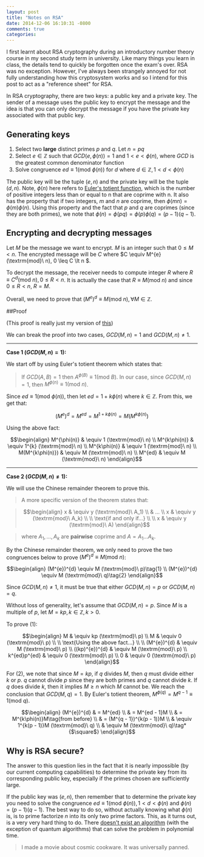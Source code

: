 ```yaml
---
layout: post
title: "Notes on RSA"
date: 2014-12-06 16:10:31 -0800
comments: true
categories: 
---
```


I first learnt about RSA cryptography during an introductory number theory course in my second study term in university. Like many things you learn in class, the details tend to quickly be forgotten once the exam's over. RSA was no exception. However, I've always been strangely annoyed for not fully understanding how this cryptosystem works and so I intend for this post to act as a "reference sheet" for RSA.

In RSA cryptography, there are two keys: a public key and a private key. The sender of a message uses the public key to encrypt the message and the idea is that you can only decrypt the message if you have the private key associated with that public key.

## Generating keys

1. Select two **large** distinct primes $p$ and $q$. Let $n = pq$
2. Select $e \in \mathbb{Z}$ such that $GCD(e, \phi(n)) = 1$ and $1 \lt e \lt \phi(n)$, where $GCD$ is the greatest common denominator function
3. Solve congruence $ed \equiv 1 (\textrm{mod}\ \phi(n))$ for $d$ where $d \in \mathbb{Z}, 1 < d < \phi(n)$

The public key will be the tuple $(e, n)$ and the private key will be the tuple $(d, n)$. Note, $\phi(n)$ here refers to [Euler's totient function](http://en.wikipedia.org/wiki/Euler%27s_totient_function), which is the number of positive integers less than or equal to n that are coprime with n. It also has the property that if two integers, $m$ and $n$ are coprime, then $\phi(mn) = \phi(m)\phi(n)$. Using this property and the fact that $p$ and $q$ are coprimes (since they are both primes), we note that $\phi(n) = \phi(pq) = \phi(p)\phi(q) = (p - 1)(q - 1)$.

## Encrypting and decrypting messages

Let $M$ be the message we want to encrypt. $M$ is an integer such that $0 \leq M \lt n$. The encrypted message will be $C$ where $C \equiv M^{e} (\textrm{mod}\ n), 0 \leq C \lt n \$.

To decrypt the message, the receiver needs to compute integer $R$ where $R \equiv C^{d} (\textrm{mod}\ n), 0 \leq R \lt n$. It is actually the case that $R \equiv M (\textrm{mod}\ n)$ and since $0 \leq R \lt n$, $R = M$.

Overall, we need to prove that $(M^{e})^{d} \equiv M (\textrm{mod}\ n), \forall M \in \mathbb{Z}$.

##Proof

(This proof is really just my version of [this](http://crypto.stackexchange.com/questions/2884/rsa-proof-of-correctness))

We can break the proof into two cases, $GCD(M, n) = 1$ and $GCD(M, n) \neq 1$.

---

**Case 1 ($GCD(M, n) = 1$):**

We start off by using Euler's totient theorem which states that:

> If $GCD(A, B) = 1$ then $A^{\phi(B)} \equiv 1 (\textrm{mod}\ B)$. In our case, since $GCD(M, n) = 1$, then $M^{\phi(n)} \equiv 1 (\textrm{mod}\ n)$.

Since $ed \equiv 1 (\textrm{mod}\ \phi(n))$, then let $ed = 1 + k\phi(n)$ where $k \in \mathbb{Z}$. From this, we get that: 

$$(M^{e})^{d} = M^{ed} = M^{1 + k\phi(n)} = M(M^{k\phi(n)})$$

Using the above fact:

$$\begin{align}
M^{\phi(n)} & \equiv 1 (\textrm{mod}\ n) \\
M^{k\phi(n)} & \equiv 1^{k} (\textrm{mod}\ n) \\
M^{k\phi(n)} & \equiv 1 (\textrm{mod}\ n) \\
M(M^{k\phi(n)}) & \equiv M (\textrm{mod}\ n) \\
M^{ed} & \equiv M (\textrm{mod}\ n)
\end{align}$$

---

**Case 2 ($GCD(M, n) \neq 1$):**

We will use the Chinese remainder theorem to prove this. 

> A more specific version of the theorem states that:

> $$\begin{align}
> x & \equiv y (\textrm{mod}\ A_1) \\
> & ... \\
> x & \equiv y (\textrm{mod}\ A_k) \\
> \\
> \text{if and only if...} \\
> \\
> x & \equiv y (\textrm{mod}\ A)
> \end{align}$$

> where $A_1, ..., A_k$ are **pairwise** coprime and $A = A_1...A_k$.

By the Chinese remainder theorem, we only need to prove the two congruences below to prove $(M^{e})^{d} \equiv M (\textrm{mod}\ n)$: 

$$\begin{align}
(M^{e})^{d} \equiv M (\textrm{mod}\ p)\tag{1} \\
(M^{e})^{d} \equiv M (\textrm{mod}\ q)\tag{2}
\end{align}$$

Since $GCD(M, n) \neq 1$, it must be true that either $GCD(M, n) = p$ or $GCD(M, n) = q$.

Without loss of generality, let's assume that $GCD(M, n) = p$. Since $M$ is a multiple of $p$, let $M = kp, k \in \mathbb{Z}, k \gt 0$.

To prove (1):

$$\begin{align}
M & \equiv kp (\textrm{mod}\ p) \\
M & \equiv 0 (\textrm{mod}\ p) \\
\\
\text{Using the above fact...} \\
\\
(M^{e})^{d} & \equiv M (\textrm{mod}\ p) \\
((kp)^{e})^{d} & \equiv M (\textrm{mod}\ p) \\
k^{ed}p^{ed} & \equiv 0 (\textrm{mod}\ p) \\
0 & \equiv 0 (\textrm{mod}\ p)
\end{align}$$

For (2), we note that since $M = kp$, if $q$ divides $M$, then $q$ must divide either $k$ or $p$. $q$ cannot divide $p$ since they are both primes and $q$ cannot divide $k$. If $q$ does divide $k$, then it implies $M \geq n$ which $M$ cannot be. We reach the conclusion that $GCD(M, q) = 1$. By Euler's totient theorem, $M^{\phi(q)} = M^{q - 1} \equiv 1 (\textrm{mod}\ q)$.

$$\begin{align}
(M^{e})^{d} & = M^{ed} \\
& = M^{ed - 1}M \\
& = M^{k\phi(n)}M\tag{from before} \\
& = (M^{q - 1})^{k(p - 1)}M \\
& \equiv 1^{k(p - 1)}M (\textrm{mod}\ q) \\
& \equiv M (\textrm{mod}\ q)\tag*{$\square$}
\end{align}$$

## Why is RSA secure?

The answer to this question lies in the fact that it is nearly impossible (by our current computing capabilities) to determine the private key from its corresponding public key, especially if the primes chosen are sufficiently large.

If the public key was $(e, n)$, then remember that to determine the private key you need to solve the congruence $ed \equiv 1 (\textrm{mod}\ \phi(n)), 1 \lt d \lt \phi(n)\ \text{and}\ \phi(n) = (p - 1)(q - 1)$. The best way to do so, without actually knowing what $\phi(n)$ is, is to prime factorize $n$ into its only two prime factors. This, as it turns out, is a very very hard thing to do. There [doesn't exist an algorithm](http://en.wikipedia.org/wiki/Integer_factorization) (with the exception of quantum algorithms) that can solve the problem in polynomial time.

> I made a movie about cosmic cookware. It was universally panned.